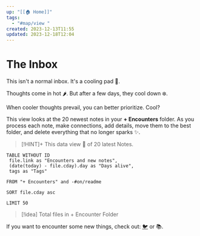 ```yaml
---
up: "[[🏠 Home]]"
tags:
  - "#map/view "
created: 2023-12-13T11:55
updated: 2023-12-18T12:04
---
```


# The Inbox
This isn't a normal inbox. It's a cooling pad 🧊.

Thoughts come in hot 🌶. But after a few days, they cool down ❄️.

When cooler thoughts prevail, you can better prioritize. Cool? 

This view looks at the 20 newest notes in your **+ Encounters** folder. As you process each note, make connections, add details, move them to the best folder,  and delete everything that no longer sparks ✨. 

> [!HINT]+ This data view 🔬 of 20 latest Notes.

``` dataview
TABLE WITHOUT ID
 file.link as "Encounters and new notes",
 (date(today) - file.cday).day as "Days alive",
 tags as "Tags"

FROM "+ Encounters" and -#on/readme 

SORT file.cday asc

LIMIT 50
```



> [!idea] Total files in + Encounter Folder



If you want to encounter some new things, check out: [🐦](https://www.twitter.com) or 📚.
